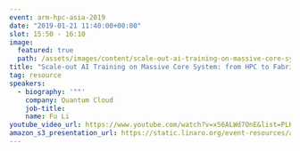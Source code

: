 ```yaml
---
event: arm-hpc-asia-2019
date: "2019-01-21 11:40:00+00:00"
slot: 15:50	- 16:10
image:
  featured: true
  path: /assets/images/content/scale-out-ai-training-on-massive-core-system.jpg
title: "Scale-out AI Training on Massive Core System: from HPC to Fabric-based SOC"
tag: resource
speakers:
  - biography: '""'
    company: Quantum Cloud
    job-title:
    name: Fu Li
youtube_video_url: https://www.youtube.com/watch?v=x56ALWd7OnE&list=PLKZSArYQptsPLGSEUycUowh9oy8WF_epV&index=15&t=0s
amazon_s3_presentation_url: https://static.linaro.org/event-resources/arm-hpc-2019/slides/Scale-outAITrainingonMassiveCoreSystem_fromHPCToFabric-basedSOC5.pdf
---
```

